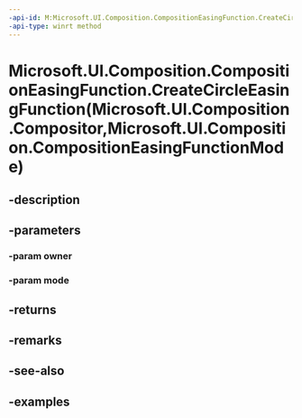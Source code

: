 ```yaml
---
-api-id: M:Microsoft.UI.Composition.CompositionEasingFunction.CreateCircleEasingFunction(Microsoft.UI.Composition.Compositor,Microsoft.UI.Composition.CompositionEasingFunctionMode)
-api-type: winrt method
---
```


# Microsoft.UI.Composition.CompositionEasingFunction.CreateCircleEasingFunction(Microsoft.UI.Composition.Compositor,Microsoft.UI.Composition.CompositionEasingFunctionMode)

<!--
public static Microsoft.UI.Composition.CircleEasingFunction CreateCircleEasingFunction (Microsoft.UI.Composition.Compositor owner, Microsoft.UI.Composition.CompositionEasingFunctionMode mode);
-->


## -description

## -parameters

### -param owner

### -param mode

## -returns

## -remarks

## -see-also

## -examples



